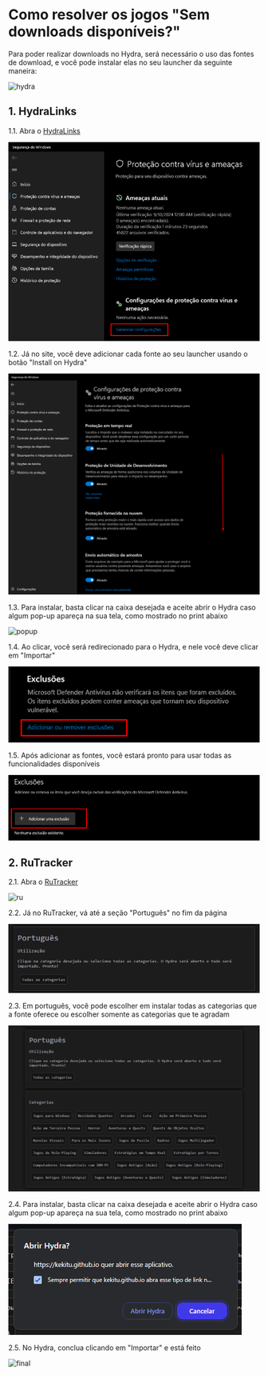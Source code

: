 # Como resolver os jogos "Sem downloads disponíveis?"

Para poder realizar downloads no Hydra, será necessário o uso das fontes de download, e você pode instalar elas no seu launcher da seguinte maneira:

![hydra](assets/howto/7-1.png)

## 1. HydraLinks

1.1. Abra o [HydraLinks](https://hydralinks.cloud/)

![hydralinks](assets/7-2.png)

1.2. Já no site, você deve adicionar cada fonte ao seu launcher usando o botão "Install on Hydra"

![install](assets/7-3.png)

1.3. Para instalar, basta clicar na caixa desejada e aceite abrir o Hydra caso algum pop-up apareça na sua tela, como mostrado no print abaixo

![popup](assets/7-11.png)

1.4. Ao clicar, você será redirecionado para o Hydra, e nele você deve clicar em "Importar"

![import](assets/7-4.png)

1.5. Após adicionar as fontes, você estará pronto para usar todas as funcionalidades disponíveis

![final](assets/7-5.png)

## 2. RuTracker

2.1. Abra o [RuTracker](https://kekitu.github.io/)

![ru](assets/rutracker/7-6.png)

2.2. Já no RuTracker, vá até a seção "Português" no fim da página

![pt](assets/7-7.png)

2.3. Em português, você pode escolher em instalar todas as categorias que a fonte oferece ou escolher somente as categorias que te agradam

![cat](assets/7-8.png)

2.4. Para instalar, basta clicar na caixa desejada e aceite abrir o Hydra caso algum pop-up apareça na sua tela, como mostrado no print abaixo

![popup](assets/7-9.png)

2.5. No Hydra, conclua clicando em "Importar" e está feito

![final](assets/rutracker/7-10.png)
